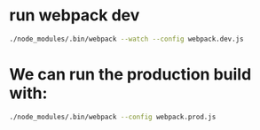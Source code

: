 # run webpack dev
```bash
./node_modules/.bin/webpack --watch --config webpack.dev.js
```
# We can run the production build with:
```bash
./node_modules/.bin/webpack --config webpack.prod.js
```